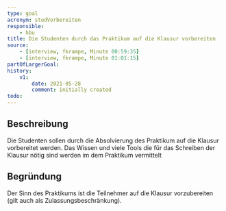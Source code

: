 ```yaml
---
type: goal
acronym: studVorbereiten
responsible: 
    - hbu
title: Die Studenten durch das Praktikum auf die Klausur vorbereiten
source: 
    - [interview, fkrampe, Minute 00:59:35]
    - [interview, fkrampe, Minute 01:01:15]
partOfLargerGoal:
history:
    v1:
        date: 2021-05-28
        comment: initially created
todo: 
---
```


## Beschreibung

Die Studenten sollen durch die Absolvierung des Praktikum auf die Klausur vorbereitet werden. Das Wissen und viele Tools die für das Schreiben der Klausur
nötig sind werden im dem Praktikum vermittelt

## Begründung

Der Sinn des Praktikums ist die Teilnehmer auf die Klausur vorzubereiten (gilt auch als Zulassungsbeschränkung).

